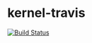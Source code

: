 # kernel-travis
[![Build Status](https://travis-ci.org/X00T-Development/kernel-travis.svg?branch=master)](https://travis-ci.org/X00T-Development/kernel-travis)
